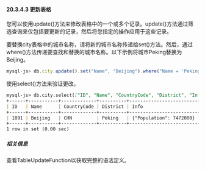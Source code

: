 #### 20.3.4.3 更新表格

您可以使用update()方法来修改表格中的一个或多个记录。update()方法通过筛选查询来仅包括要更新的记录，然后将您指定的操作应用于这些记录。

要替换city表格中的城市名称，请将新的城市名称传递给set()方法。然后，通过where()方法传递要查找和替换的城市名称。以下示例将城市Peking替换为Beijing。

```js
mysql-js> db.city.update().set("Name", "Beijing").where("Name = 'Peking'")
```

使用select()方法来验证更改。

```markdown
mysql-js> db.city.select(["ID", "Name", "CountryCode", "District", "Info"]).where("Name = 'Beijing'")
+------+-----------+-------------+----------+-----------------------------+
| ID   | Name      | CountryCode | District | Info                        |
+------+-----------+-------------+----------+-----------------------------+
| 1891 | Beijing   | CHN         | Peking   | {"Population": 7472000}     |
+------+-----------+-------------+----------+-----------------------------+
1 row in set (0.00 sec)
```

##### 相关信息

查看TableUpdateFunction以获取完整的语法定义。